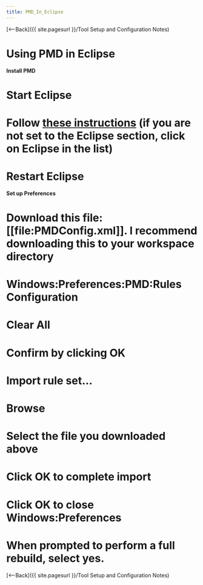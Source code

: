 ```yaml
---
title: PMD_In_Eclipse
---
```

[<--Back]({{ site.pagesurl }}/Tool Setup and Configuration Notes)

# Using PMD in Eclipse

**Install PMD**
# Start Eclipse
# Follow [these instructions](http://pmd.sourceforge.net/integrations.html#eclipse) (if you are not set to the Eclipse section, click on Eclipse in the list)
# Restart Eclipse

**Set up Preferences**
# Download this file: [[file:PMDConfig.xml]]. I recommend downloading this to your workspace directory
# Windows:Preferences:PMD:Rules Configuration
# Clear All
# Confirm by clicking OK
# Import rule set...
# Browse
# Select the file you downloaded above
# Click OK to complete import
# Click OK to close Windows:Preferences
# When prompted to perform a full rebuild, select yes.

[<--Back]({{ site.pagesurl }}/Tool Setup and Configuration Notes)
